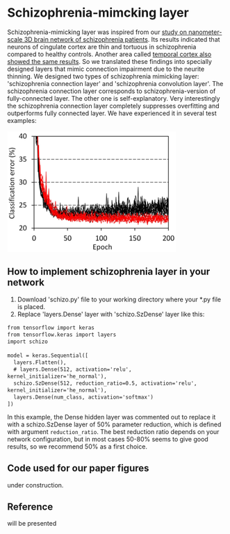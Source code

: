 # Schizophrenia-mimcking layer
Schizophrenia-mimicking layer was inspired from our [study on nanometer-scale 3D brain network of schizophrenia patients](https://www.nature.com/articles/s41398-019-0427-4). Its results indicated that neurons of cingulate cortex are thin and tortuous in schizophrenia compared to healthy controls. Another area called [temporal cortex also showed the same results](https://arxiv.org/abs/2007.00212). So we translated these findings into specially designed layers that mimic connection impairment due to the neurite thinning. We designed two types of schizophrenia mimicking layer: 'schizophrenia connection layer' and 'schizophrenia convolution layer'. The schizophrenia connection layer corresponds to schizophrenia-version of fully-connected layer. The other one is self-explanatory. Very interestingly the schizophrenia connection layer completely suppresses overfitting and outperforms fully connected layer. We have experienced it in several test examples: <BR><BR>
![training example](pics/CIFAR_CNN_ConcurrTraj200913.png)

## How to implement schizophrenia layer in your network
1. Download 'schizo.py' file to your working directory where your *.py file is placed.
2. Replace 'layers.Dense' layer with 'schizo.SzDense' layer like this: 
```
from tensorflow import keras
from tensorflow.keras import layers
import schizo

model = keras.Sequential([
  layers.Flatten(),
  # layers.Dense(512, activation='relu', kernel_initializer='he_normal'),
  schizo.SzDense(512, reduction_ratio=0.5, activation='relu', kernel_initializer='he_normal'),
  layers.Dense(num_class, activation='softmax')
])
```
In this example, the Dense hidden layer was commented out to replace it with a schizo.SzDense layer of 50% parameter reduction, which is defined with argument `reduction_ratio`. The best reduction ratio depends on your network configuration, but in most cases 50-80% seems to give good results, so we recommend 50% as a first choice. 

## Code used for our paper figures
under construction.

## Reference
will be presented
